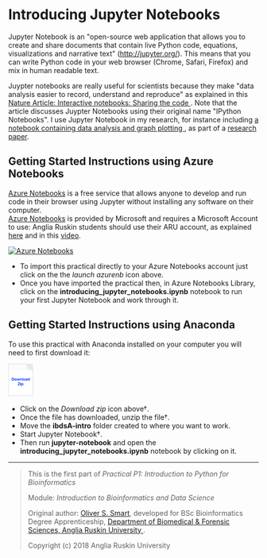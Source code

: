 # Introducing Jupyter Notebooks

Jupyter Notebook is an "open-source web application that allows you 
to create and share documents that contain live Python code, equations,
visualizations and narrative text" (http://jupyter.org/). 
This means that you can write Python code in your web browser 
(Chrome, Safari, Firefox) and mix in human readable text.

Juypter notebooks are really useful for scientists because
they make "data analysis easier to record, understand and reproduce" 
as explained in this
[Nature Article: Interactive notebooks: Sharing the code
](http://doi.org/10.1038/515151a). 
Note that the article discusses Juypter Notebooks 
using their original name "IPython Notebooks". 
I use Jupyter Notebook in my research, for instance 
including [a notebook containing data analysis and graph plotting
](https://doi.org/10.1107/S2059798318002541/ba5278sup3.html), 
as part of a
[research paper](https://doi.org/10.1107/S2059798318002541).

## Getting Started Instructions using Azure Notebooks

[Azure Notebooks](https://notebooks.azure.com/)
is a free service that allows anyone to develop and run code
in their browser using Jupyter without installing
any software on their computer.  
[Azure Notebooks](https://notebooks.azure.com/)
is provided by Microsoft and requires 
a Microsoft Account to use: Anglia Ruskin students should use their ARU account,
as explained 
[here](https://web.anglia.ac.uk/it/services/studentemail/login.phtml) 
and in this 
[video](https://web.anglia.ac.uk/media/videos/ITServices/loginGuide.mp4).


[![Azure Notebooks](https://notebooks.azure.com/launch.png)
](https://notebooks.azure.com/import/gh/ARU-Bioinformatics/ibdsA-intro/)
* To import this practical directly to your Azure Notebooks account
  just click on the the *launch azurenb* icon above.
* Once you have imported the practical then, in Azure Notebooks Library, click on the 
**introducing_jupyter_notebooks.ipynb** 
notebook to run your first Jupyter Notebook and work through it.

## Getting Started Instructions using Anaconda 

To use this practical with Anaconda installed on your computer you will need to first download it:

[<img src="images/download_zip.png" alt="Download zip" width="50px"/>](https://github.com/ARU-Bioinformatics/ibdsA-intro/archive/master.zip)

* Click on the *Download zip* icon above†.
* Once the file has downloaded, unzip the file†. 
* Move the **ibdsA-intro** folder created to where you want to work. 
* Start Jupyter Notebook†.
* Then run **jupyter-notebook** and open the 
  **introducing_jupyter_notebooks.ipynb** 
  notebook by clicking on it.

-------------------------

> This is the first part of 
> *Practical P1: Introduction to Python for Bioinformatics*
>
> Module:
>  *Introduction to Bioinformatics and Data Science* 
>
> Original author: [Oliver S. Smart](https://www.linkedin.com/in/osmart/),
> developed for BSc Bioinformatics Degree Apprenticeship,
>  [Department of Biomedical & Forensic Sciences,
>  Anglia Ruskin University
>  ](https://www.anglia.ac.uk/science-and-technology/about/biomedical-and-forensic-science).
>
> Copyright (c) 2018 Anglia Ruskin University
